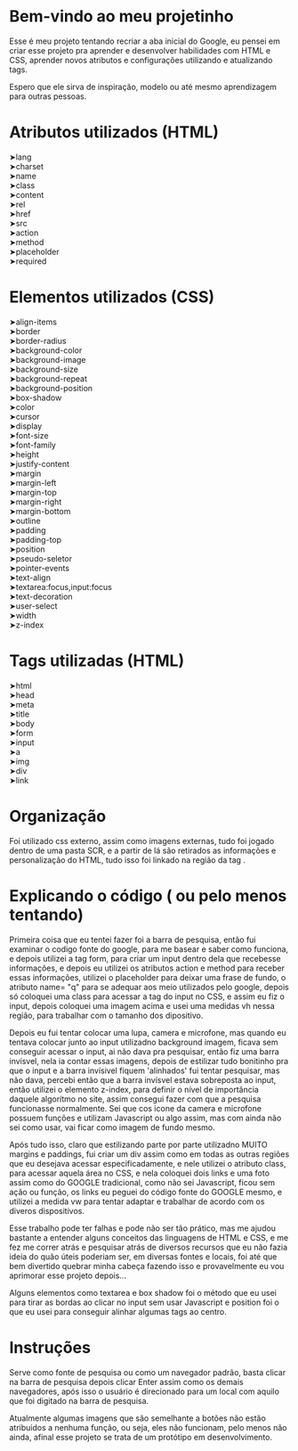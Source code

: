 # Bem-vindo ao meu projetinho

Esse é meu projeto tentando recriar a aba inicial do Google, eu pensei em criar esse projeto pra aprender e desenvolver habilidades com HTML e CSS, aprender novos atributos e configurações utilizando e atualizando tags.

Espero que ele sirva de inspiração, modelo ou até mesmo aprendizagem para outras pessoas.
# Atributos utilizados (HTML)
➤lang <br>
➤charset  <br>
➤name  <br>
➤class  <br>
➤content  <br>
➤rel  <br>
➤href  <br>
➤src  <br>
➤action  <br>
➤method  <br>
➤placeholder  <br>
➤required  <br>

# Elementos utilizados (CSS)

➤align-items  <br>
➤border  <br>
➤border-radius  <br>
➤background-color  <br>
➤background-image  <br>
➤background-size  <br>
➤background-repeat  <br>
➤background-position  <br>
➤box-shadow  <br>
➤color  <br>
➤cursor  <br>
➤display  <br>
➤font-size  <br>
➤font-family  <br>
➤height  <br>
➤justify-content  <br>
➤margin  <br>
➤margin-left  <br>
➤margin-top  <br>
➤margin-right  <br>
➤margin-bottom  <br>
➤outline  <br>
➤padding  <br>
➤padding-top  <br>
➤position  <br>
➤pseudo-seletor  <br>
➤pointer-events  <br>
➤text-align  <br>
➤textarea:focus,input:focus  <br>
➤text-decoration  <br>
➤user-select  <br>
➤width  <br>
➤z-index  <br>
# Tags utilizadas (HTML)
➤html  <br>
➤head  <br>
➤meta  <br>
➤title  <br>
➤body  <br>
➤form  <br>
➤input  <br>
➤a <br>
➤img  <br>
➤div  <br>
➤link <br>
# Organização
Foi utilizado css externo, assim como imagens externas, tudo foi jogado dentro de uma pasta SCR, e a partir de lá são retirados as informações e personalização do HTML, tudo isso foi linkado na região da tag <Head> .
# Explicando o código ( ou pelo menos tentando)

Primeira coisa que eu tentei fazer foi a barra de pesquisa, então fui examinar o codigo fonte do google, para me basear e saber como funciona, e depois utilizei a tag form, para criar um input dentro dela que recebesse informações, e depois eu utilizei os atributos action e method para receber essas informações, utilizei o placeholder para deixar uma frase de fundo, o atributo name= "q" para se adequar aos meio utilizados pelo google, depois só coloquei uma class para acessar a tag do input no CSS, e assim eu fiz o input, depois coloquei uma imagem acima e usei uma medidas vh nessa região, para trabalhar com o tamanho dos dipositivo.

Depois eu fui tentar colocar uma lupa, camera e microfone, mas quando eu tentava colocar junto ao input utilizadno background imagem, ficava sem conseguir acessar o input, ai não dava pra pesquisar, então fiz uma barra invísvel, nela ia contar essas imagens, depois de estilizar tudo bonitinho pra que o input e a barra invísivel fiquem 'alinhados' fui tentar pesquisar, mas não dava, percebi então que a barra invísvel estava sobreposta ao input, então utilizei o elemento z-index, para definir o nível de importância daquele algorítmo no site, assim consegui fazer com que a pesquisa funcionasse normalmente. Sei que cos icone da camera e microfone possuem funções e utilizam Javascript ou algo assim, mas com ainda não sei como usar, vai ficar como imagem de fundo mesmo.

Após tudo isso, claro que estilizando parte por parte utilizadno MUITO margins e paddings, fui criar um div assim como em todas as outras regiões que eu desejava acessar especificadamente, e nele utilizei o atributo class, para acessar aquela área no CSS, e nela coloquei dois links e uma foto assim como do GOOGLE tradicional, como não sei Javascript, ficou sem ação ou função, os links eu peguei do código fonte do GOOGLE mesmo, e utilizei a medida vw para tentar adaptar e trabalhar de acordo com os diveros dispositivos.

Esse trabalho pode ter falhas e pode não ser tão prático, mas me ajudou bastante a entender alguns conceitos das linguagens de HTML e CSS, e me fez me correr atrás e pesquisar atrás de diversos recursos que eu não fazia ideia do quão úteis poderiam ser, em diversas fontes e locais, foi até que bem divertido quebrar minha cabeça fazendo isso e provavelmente eu vou aprimorar esse projeto depois...

Alguns elementos como textarea e box shadow foi o método que eu usei para tirar as bordas ao clicar no input sem usar Javascript e position foi o que eu usei para conseguir alinhar algumas tags ao centro.


# Instruções
Serve como fonte de pesquisa ou como um navegador padrão, basta clicar na barra de pesquisa depois clicar Enter assim como os demais navegadores, após isso o usuário é direcionado para um local com aquilo que foi digitado na barra de pesquisa.

Atualmente algumas imagens que são semelhante a botões não estão atribuidos a nenhuma função, ou seja, eles não funcionam, pelo menos não ainda, afinal esse projeto se trata de um protótipo em desenvolvimento.
